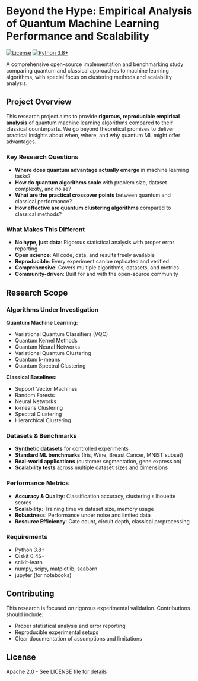 # Beyond the Hype: Empirical Analysis of Quantum Machine Learning Performance and Scalability

[![License](https://img.shields.io/badge/License-Apache%202.0-blue.svg)](https://opensource.org/licenses/Apache-2.0)
[![Python 3.8+](https://img.shields.io/badge/python-3.8+-yellow.svg)](https://www.python.org/downloads/)

A comprehensive open-source implementation and benchmarking study comparing quantum and classical approaches to machine learning algorithms, with special focus on clustering methods and scalability analysis.

## Project Overview

This research project aims to provide **rigorous, reproducible empirical analysis** of quantum machine learning algorithms compared to their classical counterparts. We go beyond theoretical promises to deliver practical insights about when, where, and why quantum ML might offer advantages.

### Key Research Questions
- **Where does quantum advantage actually emerge** in machine learning tasks?
- **How do quantum algorithms scale** with problem size, dataset complexity, and noise?
- **What are the practical crossover points** between quantum and classical performance?
- **How effective are quantum clustering algorithms** compared to classical methods?

### What Makes This Different
- **No hype, just data**: Rigorous statistical analysis with proper error reporting
- **Open science**: All code, data, and results freely available
- **Reproducible**: Every experiment can be replicated and verified
- **Comprehensive**: Covers multiple algorithms, datasets, and metrics
- **Community-driven**: Built for and with the open-source community

## Research Scope

### Algorithms Under Investigation

**Quantum Machine Learning:**
- Variational Quantum Classifiers (VQC)
- Quantum Kernel Methods
- Quantum Neural Networks
- Variational Quantum Clustering
- Quantum k-means
- Quantum Spectral Clustering

**Classical Baselines:**
- Support Vector Machines
- Random Forests
- Neural Networks
- k-means Clustering
- Spectral Clustering
- Hierarchical Clustering

### Datasets & Benchmarks
- **Synthetic datasets** for controlled experiments
- **Standard ML benchmarks** (Iris, Wine, Breast Cancer, MNIST subset)
- **Real-world applications** (customer segmentation, gene expression)
- **Scalability tests** across multiple dataset sizes and dimensions

### Performance Metrics
- **Accuracy & Quality**: Classification accuracy, clustering silhouette scores
- **Scalability**: Training time vs dataset size, memory usage
- **Robustness**: Performance under noise and limited data
- **Resource Efficiency**: Gate count, circuit depth, classical preprocessing

### Requirements
- Python 3.8+
- Qiskit 0.45+
- scikit-learn
- numpy, scipy, matplotlib, seaborn
- jupyter (for notebooks)

## Contributing

This research is focused on rigorous experimental validation. Contributions should include:
- Proper statistical analysis and error reporting
- Reproducible experimental setups
- Clear documentation of assumptions and limitations

## License

Apache 2.0 - <a href='LICENSE'>See LICENSE file for details</a>
